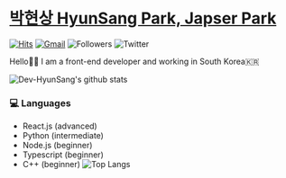 # [박현상 HyunSang Park, Japser Park](https://www.parkhyunsang.com/)
[![Hits](https://hits.seeyoufarm.com/api/count/incr/badge.svg?url=https%3A%2F%2Fgithub.com%2FDev-HyunSang&count_bg=%2379C83D&title_bg=%23555555&icon=&icon_color=%23E7E7E7&title=hits&edge_flat=false)](https://hits.seeyoufarm.com)
[![Gmail](https://img.shields.io/badge/-hyun.sang@parkhyunsang.com-d14836?style=flat&logo=Gmail&logoColor=white&link=mailto:hyun.sang@parkhyunsang.com)](mailto:hyun.sang@parkhyunsang.com)
![Followers](https://img.shields.io/github/followers/Dev-HyunSang?style=social)
![Twitter](https://img.shields.io/twitter/follow/hyunsang_0625?style=social)

Hello🤟🏻 I am a front-end developer and working in South Korea🇰🇷

![Dev-HyunSang's github stats](https://github-readme-stats.vercel.app/api?username=Dev-HyunSang&show_icons=true&theme=radical)

### 💻 Languages
- React.js (advanced)
- Python (intermediate)
- Node.js (beginner)
- Typescript (beginner)
- C++ (beginner)
![Top Langs](https://github-readme-stats.vercel.app/api/top-langs/?username=Dev-HyunSang&layout=compact)
